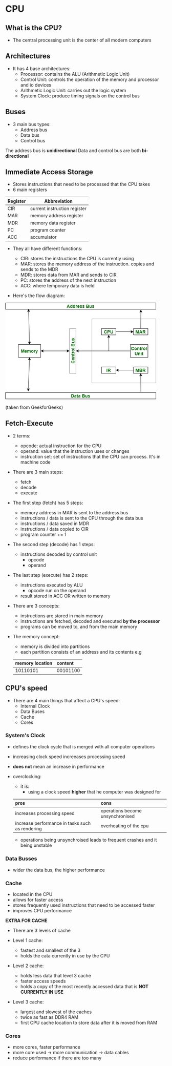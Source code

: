 # CPU

## What is the CPU?
- The central processing unit is the center of all modern computers

## Architectures
- It has 4 base architectures:
    - Processor: contains the ALU (Arithmetic Logic Unit)
    - Control Unit: controls the operation of the memory and processor and io devices
    - Arithmetic Logic Unit: carries out the logic system
    - System Clock: produce timing signals on the control bus

## Buses
- 3 main bus types:
    - Address bus
    - Data bus
    - Control bus

The address bus is **unidirectional** 
Data and control bus are both **bi-directional**

## Immediate Access Storage
- Stores instructions that need to be processed that the CPU takes
- 6 main registers

| Register | Abbreviation |
|---|---|
| CIR | current instruction register |
| MAR | memory address register |
| MDR | memory data register |
| PC | program counter |
| ACC | accumulator |

- They all have different functions:
    - CIR: stores the instructions the CPU is currently using
    - MAR: stores the memory address of the instruction. copies and sends to the MDR
    - MDR: stores data from MAR and sends to CIR
    - PC: stores the address of the next instruction
    - ACC: where temporary data is held

- Here's the flow diagram:

![flow diagram](/src/images/immediateAccessStorageFlowDiagram.png)

(taken from GeekforGeeks)

## Fetch-Execute

- 2 terms:
    - opcode: actual instruction for the CPU
    - operand: value that the instruction uses or changes
    - instruction set: set of instructions that the CPU can process. It's in machine code

- There are 3 main steps:
    - fetch
    - decode
    - execute
    
- The first step (fetch) has 5 steps:
    - memory address in MAR is sent to the address bus
    - instructions / data is sent to the CPU through the data bus
    - instructions / data saved in MDR
    - instructions / data copied to CIR
    - program counter += 1

- The second step (decode) has 1 steps:
    - instructions decoded by control unit
        - opcode
        - operand

- The last step (execute) has 2 steps:
    - instructions executed by ALU
        - opcode run on the operand
    - result stored in ACC OR written to memory


- There are 3 concepts:
    - instructions are stored in main memory
    - instructions are fetched, decoded and executed **by the processor**
    - programs can be moved to, and from the main memory

- The memory concept:
    - memory is divided into partitions
    - each partition consists of an address and its contents e.g

    | memory location | content |
    |---|---|
    |10110101 | 00101100 |

## CPU's speed
- There are 4 main things that affect a CPU's speed:
    - Internal Clock
    - Data Buses
    - Cache
    - Cores

### System's Clock
- defines the clock cycle that is merged with all computer operations
- increasing clock speed increeases processing speed
- **does not** mean an increase in performance

- overclocking:
    - it is:
        - using a clock speed **higher** that he computer was designed for
    
    | pros | cons |
    |---|---|
    | increases processing speed | operations become unsynchronised |
    | increase performance in tasks such as rendering | overheating of the cpu |

    - operations being unsynchroised leads to frequent crashes and it being unstable

### Data Busses
- wider the data bus, the higher performance

### Cache
- located in the CPU
- allows for faster access
- stores frequently used instructions that need to be accessed faster
- improves CPU performance

**EXTRA FOR CACHE**
- There are 3 levels of cache

- Level 1 cache:
    - fastest and smallest of the 3
    - holds the cata currently in use by the CPU

- Level 2 cache:
    - holds less data that level 3 cache
    - faster access speeds
    - holds a copy of the most recently accessed data that is **NOT CURRENTLY IN USE**

- Level 3 cache:
    - largest and slowest of the caches
    - twice as fast as DDR4 RAM
    - first CPU cache location to store data after it is moved from RAM

### Cores
- more cores, faster performance
- more core used -> more communication -> data cables
- reduce performance if there are too many
